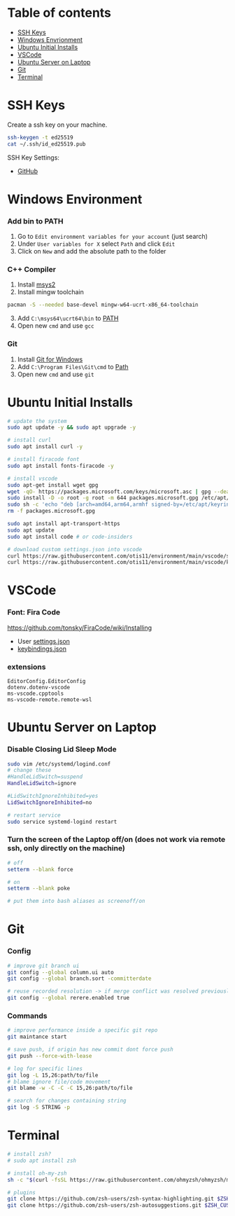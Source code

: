 # Table of contents

- [SSH Keys](#ssh-keys)
- [Windows Envrionment](#windows-environment)
- [Ubuntu Initial Installs](#ubuntu-initial-installs)
- [VSCode](#vscode)
- [Ubuntu Server on Laptop](#ubuntu-server-on-laptop)
- [Git](#git)
- [Terminal](#terminal)

# SSH Keys

Create a ssh key on your machine.

```bash
ssh-keygen -t ed25519
cat ~/.ssh/id_ed25519.pub
```

SSH Key Settings:

- [GitHub](https://github.com/settings/keys)

# Windows Environment

### Add bin to PATH

1. Go to `Edit environment variables for your account` (just search)
2. Under `User variables for X` select `Path` and click `Edit`
3. Click on `New` and add the absolute path to the folder

### C++ Compiler

1. Install [msys2](https://www.msys2.org/)
2. Install mingw toolchain

```bash
pacman -S --needed base-devel mingw-w64-ucrt-x86_64-toolchain
```

3. Add `C:\msys64\ucrt64\bin` to [PATH](#add-bin-to-path)
4. Open new `cmd` and use `gcc`

### Git

1. Install [Git for Windows](https://git-scm.com/download/win)
2. Add `C:\Program Files\Git\cmd` to [Path](#add-bin-to-path)
3. Open new `cmd` and use `git`

# Ubuntu Initial Installs

```bash
# update the system
sudo apt update -y && sudo apt upgrade -y

# install curl
sudo apt install curl -y

# install firacode font
sudo apt install fonts-firacode -y

# install vscode
sudo apt-get install wget gpg
wget -qO- https://packages.microsoft.com/keys/microsoft.asc | gpg --dearmor > packages.microsoft.gpg
sudo install -D -o root -g root -m 644 packages.microsoft.gpg /etc/apt/keyrings/packages.microsoft.gpg
sudo sh -c 'echo "deb [arch=amd64,arm64,armhf signed-by=/etc/apt/keyrings/packages.microsoft.gpg] https://packages.microsoft.com/repos/code stable main" > /etc/apt/sources.list.d/vscode.list'
rm -f packages.microsoft.gpg

sudo apt install apt-transport-https
sudo apt update
sudo apt install code # or code-insiders

# download custom settings.json into vscode
curl https://raw.githubusercontent.com/otis11/environment/main/vscode/settings.json > ~/.config/Code/User/settings.json
curl https://raw.githubusercontent.com/otis11/environment/main/vscode/keybindings.json > ~/.config/Code/User/keybindings.json
```

# VSCode

### Font: Fira Code

https://github.com/tonsky/FiraCode/wiki/Installing

- User [settings.json](./vscode/settings.json)
- [keybindings.json](./vscode/keybindings.json)

### extensions

```text
EditorConfig.EditorConfig
dotenv.dotenv-vscode
ms-vscode.cpptools
ms-vscode-remote.remote-wsl
```

# Ubuntu Server on Laptop

### Disable Closing Lid Sleep Mode

```bash
sudo vim /etc/systemd/logind.conf
# change these
#HandleLidSwitch=suspend
HandleLidSwitch=ignore

#LidSwitchIgnoreInhibited=yes
LidSwitchIgnoreInhibited=no

# restart service
sudo service systemd-logind restart
```

### Turn the screen of the Laptop off/on (does not work via remote ssh, only directly on the machine)

```bash
# off
setterm --blank force

# on
setterm --blank poke

# put them into bash aliases as screenoff/on
```

# Git

### Config

```bash
# improve git branch ui
git config --global column.ui auto
git config --global branch.sort -committerdate

# reuse recorded resolution -> if merge conflict was resolved previously use that resolution and skip
git config --global rerere.enabled true
```

### Commands

```bash
# improve performance inside a specific git repo
git maintance start

# save push, if origin has new commit dont force push
git push --force-with-lease

# log for specific lines
git log -L 15,26:path/to/file
# blame ignore file/code movement
git blame -w -C -C -C 15,26:path/to/file

# search for changes containing string
git log -S STRING -p
```

# Terminal

```bash
# install zsh?
# sudo apt install zsh

# install oh-my-zsh
sh -c "$(curl -fsSL https://raw.githubusercontent.com/ohmyzsh/ohmyzsh/master/tools/install.sh)"

# plugins
git clone https://github.com/zsh-users/zsh-syntax-highlighting.git $ZSH_CUSTOM/plugins/zsh-syntax-highlighting
git clone https://github.com/zsh-users/zsh-autosuggestions.git $ZSH_CUSTOM/plugins/zsh-autosuggestions
```
